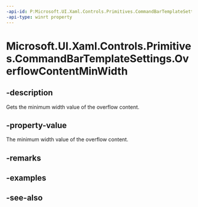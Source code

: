 ```yaml
---
-api-id: P:Microsoft.UI.Xaml.Controls.Primitives.CommandBarTemplateSettings.OverflowContentMinWidth
-api-type: winrt property
---
```


<!-- Property syntax
public double OverflowContentMinWidth { get; }
-->

# Microsoft.UI.Xaml.Controls.Primitives.CommandBarTemplateSettings.OverflowContentMinWidth

## -description
Gets the minimum width value of the overflow content.

## -property-value
The minimum width value of the overflow content.

## -remarks

## -examples

## -see-also
